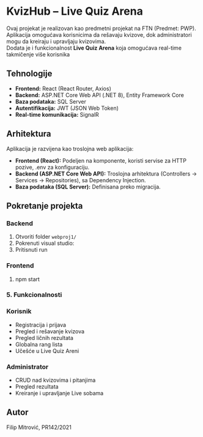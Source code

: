 # KvizHub – Live Quiz Arena

Ovaj projekat je realizovan kao predmetni projekat na FTN (Predmet: PWP).  
Aplikacija omogućava korisnicima da rešavaju kvizove, dok administratori mogu da kreiraju i upravljaju kvizovima.  
Dodata je i funkcionalnost **Live Quiz Arena** koja omogućava real-time takmičenje više korisnika


## Tehnologije
- **Frontend:** React (React Router, Axios)
- **Backend:** ASP.NET Core Web API (.NET 8), Entity Framework Core
- **Baza podataka:** SQL Server
- **Autentifikacija:** JWT (JSON Web Token)
- **Real-time komunikacija:** SignalR

## Arhitektura
Aplikacija je razvijena kao troslojna web aplikacija:

- **Frontend (React):** Podeljen na komponente, koristi servise za HTTP pozive, .env za konfiguraciju.
- **Backend (ASP.NET Core Web API):** Troslojna arhitektura (Controllers → Services → Repositories), sa Dependency Injection.
- **Baza podataka (SQL Server):** Definisana preko migracija.

## Pokretanje projekta

### Backend
1. Otvoriti folder `webproj1/`
2. Pokrenuti visual studio:
3. Pritisnuti run
### Frontend
1. npm start

### 5. Funkcionalnosti
### Korisnik
- Registracija i prijava
- Pregled i rešavanje kvizova
- Pregled ličnih rezultata
- Globalna rang lista
- Učešće u Live Quiz Areni

### Administrator
- CRUD nad kvizovima i pitanjima
- Pregled rezultata
- Kreiranje i upravljanje Live sobama

## Autor
Filip Mitrović, PR142/2021







